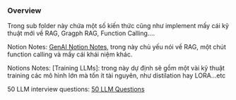 ### Overview

 Trong sub folder này chứa một số kiến thức cũng như implement mấy cái kỹ thuật mới về RAG, Gragph RAG, Function Calling....

Notion Notes: [GenAI Notion Notes](https://accurate-bandana-6b0.notion.site/M-t-s-concept-trong-GenAI-14bb29d8ebb18047823df72029e40bec), trong này chủ yếu nói về RAG, một chút function calling và mấy cái khái niệm khác. 

Notions Notes: [Training LLMs]: trong này dự định sẽ gồm một vài kỹ thuật training các mô hình lớn mà tốn ít tài nguyên, như distilation hay LORA...etc

50 LLM interview questions: [50 LLM Questions](https://www.linkedin.com/posts/bhavishya-pandit_50-llm-interview-questions-activity-7268119633180704769-ur2D?utm_source=share&utm_medium=member_desktop)


